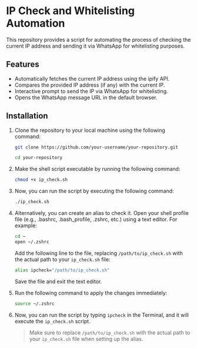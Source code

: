 # IP Check and Whitelisting Automation

This repository provides a script for automating the process of checking the current IP address and sending it via WhatsApp for whitelisting purposes.

## Features

- Automatically fetches the current IP address using the ipify API.
- Compares the provided IP address (if any) with the current IP.
- Interactive prompt to send the IP via WhatsApp for whitelisting.
- Opens the WhatsApp message URL in the default browser.

## Installation

1. Clone the repository to your local machine using the following command:

   ```bash
   git clone https://github.com/your-username/your-repository.git
   ```

   ```bash
   cd your-repository
   ```

2. Make the shell script executable by running the following command:

   ```bash
   chmod +x ip_check.sh
   ```

3. Now, you can run the script by executing the following command:

   ```bash
   ./ip_check.sh
   ```

4. Alternatively, you can create an alias to check it. Open your shell profile file (e.g., .bashrc, .bash_profile, .zshrc, etc.) using a text editor. For example:

   ```bash
   cd ~
   open ~/.zshrc
   ```

   Add the following line to the file, replacing `/path/to/ip_check.sh` with the actual path to your `ip_check.sh` file:

   ```bash
   alias ipcheck="/path/to/ip_check.sh"
   ```

   Save the file and exit the text editor.

5. Run the following command to apply the changes immediately:

   ```bash
   source ~/.zshrc
   ```

6. Now, you can run the script by typing `ipcheck` in the Terminal, and it will execute the `ip_check.sh` script.

   > Make sure to replace `/path/to/ip_check.sh` with the actual path to your `ip_check.sh` file when setting up the alias.

